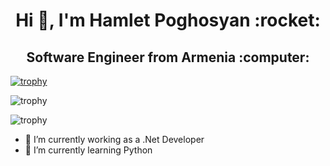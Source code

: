 <h1 accesskey="A"
      align="center"
      dir="ltr"
      itemprop="heading"
      lang="en-US"
      tabindex="2"
      title="Example heading">
 Hi 👋, I'm Hamlet Poghosyan  :rocket: </h1>


<h2 accesskey="A"
      align="center"
      dir="ltr"
      itemprop="heading"
      lang="en-US"
      tabindex="2"
      title="Example heading">
 Software Engineer from Armenia :computer:
 </h2>
 
 

[![trophy](https://github-profile-trophy.vercel.app/?username=HamletPoghosian)](https://github.com/ryo-ma/github-profile-trophy)


![trophy](https://github-readme-stats.vercel.app/api?username=HamletPoghosian&show_icons=true)


![trophy](https://github-readme-stats.vercel.app/api/top-langs?username=HamletPoghosian&show_icons=true&locale=en&layout=compact)



- 🔭 I’m currently working  as a .Net Developer 
- 🌱 I’m currently learning Python

